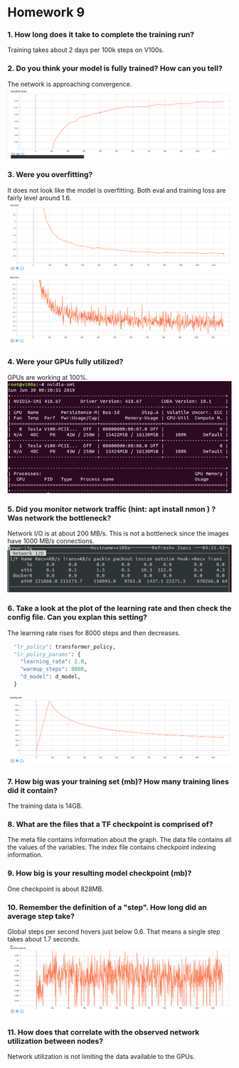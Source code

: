 # Homework 9

### 1. How long does it take to complete the training run? 
	
Training takes about 2 days per 100k steps on V100s.  

### 2. Do you think your model is fully trained? How can you tell?

The network is approaching convergence. 
![bleu](images/bleu.png)

### 3. Were you overfitting?
It does not look like the model is overfitting.  Both eval and training loss are fairly level around 1.6.
![eval_loss](images/eval_loss.png)
![train_loss](images/train_loss.png)

### 4. Were your GPUs fully utilized? 
GPUs are working at 100%.
![gpu_usage](images/gpu_usage.png)

### 5. Did you monitor network traffic (hint: apt install nmon ) ? Was network the bottleneck?

Network I/O is at about 200 MB/s.  This is not a bottleneck since the images have 1000 MB/s connections.
![nmon](images/nmon.png)

### 6. Take a look at the plot of the learning rate and then check the config file. Can you explan this setting?
The learning rate rises for 8000 steps and then decreases.  
```python
  "lr_policy": transformer_policy,
  "lr_policy_params": {
    "learning_rate": 2.0,
    "warmup_steps": 8000,
    "d_model": d_model,
  }
```
![learning_rate](images/learning_rate.png)

### 7. How big was your training set (mb)? How many training lines did it contain?
The training data is 14GB.

### 8. What are the files that a TF checkpoint is comprised of?
The meta file contains information about the graph.  The data file contains all the values of the variables.  The index file contains checkpoint indexing information.

### 9. How big is your resulting model checkpoint (mb)?
One checkpoint is about 828MB.

### 10. Remember the definition of a "step". How long did an average step take?
Global steps per second hovers just below 0.6.  That means a single step takes about 1.7 seconds.
![global_step](images/global_step.png)

### 11. How does that correlate with the observed network utilization between nodes?
Network utilization is not limiting the data available to the GPUs.
